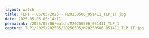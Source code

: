 ```yaml
---
layout: watch
title: TLP1 - 06/05/2025 - M20250506_051411_TLP_1T.jpg
date: 2025-05-06 05:14:11
permalink: /2025/05/06/watch/M20250506_051411_TLP_1
capture: TLP1/2025/202505/20250505/M20250506_051411_TLP_1T.jpg
---
```

